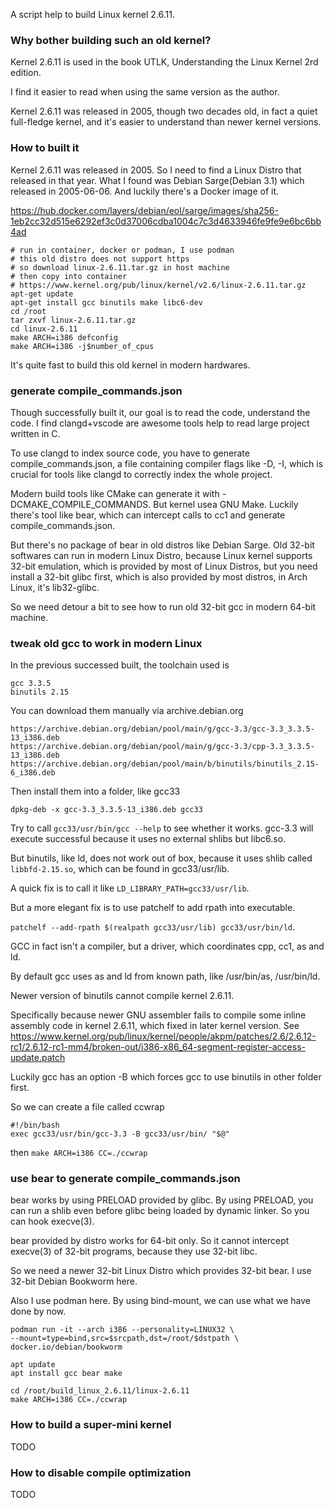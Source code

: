 A script help to build Linux kernel 2.6.11.

### Why bother building such an old kernel?

Kernel 2.6.11 is used in the book UTLK, Understanding the Linux Kernel 2rd edition. 

I find it easier to read when using the same version as the author.

Kernel 2.6.11 was released in 2005, though two decades old,
in fact a quiet full-fledge kernel, and it's easier to understand
than newer kernel versions.

### How to built it

Kernel 2.6.11 was released in 2005. So I need to find a Linux Distro that released in that year.
What I found was Debian Sarge(Debian 3.1) which released in 2005-06-06. And luckily there's a Docker image of it.

https://hub.docker.com/layers/debian/eol/sarge/images/sha256-1eb2cc32d515e6292ef3c0d37006cdba1004c7c3d4633946fe9fe9e6bc6bb4ad

```
# run in container, docker or podman, I use podman
# this old distro does not support https
# so download linux-2.6.11.tar.gz in host machine
# then copy into container
# https://www.kernel.org/pub/linux/kernel/v2.6/linux-2.6.11.tar.gz
apt-get update
apt-get install gcc binutils make libc6-dev
cd /root
tar zxvf linux-2.6.11.tar.gz
cd linux-2.6.11
make ARCH=i386 defconfig
make ARCH=i386 -j$number_of_cpus
```

It's quite fast to build this old kernel in modern hardwares.

### generate compile_commands.json

Though successfully built it, our goal is to read the code, understand the code.
I find clangd+vscode are awesome tools help to read large project written in C.

To use clangd to index source code, you have to generate compile_commands.json,
a file containing compiler flags like -D, -I, 
which is crucial for tools like clangd to correctly index the whole project.

Modern build tools like CMake can generate it with -DCMAKE_COMPILE_COMMANDS. 
But kernel usea GNU Make. Luckily there's tool like bear,
which can intercept calls to cc1 and generate compile_commands.json.

But there's no package of bear in old distros like Debian Sarge.
Old 32-bit softwares can run in modern Linux Distro, 
because Linux kernel supports 32-bit emulation, which is provided by most of Linux Distros, 
but you need install a 32-bit glibc first, which is also provided by most distros, 
in Arch Linux, it's lib32-glibc.

So we need detour a bit to see how to run old 32-bit gcc in modern
64-bit machine.

### tweak old gcc to work in modern Linux

In the previous successed built, the toolchain used is
```
gcc 3.3.5
binutils 2.15
```

You can download them manually via archive.debian.org

```
https://archive.debian.org/debian/pool/main/g/gcc-3.3/gcc-3.3_3.3.5-13_i386.deb
https://archive.debian.org/debian/pool/main/g/gcc-3.3/cpp-3.3_3.3.5-13_i386.deb
https://archive.debian.org/debian/pool/main/b/binutils/binutils_2.15-6_i386.deb
```

Then install them into a folder, like gcc33

```
dpkg-deb -x gcc-3.3_3.3.5-13_i386.deb gcc33
```

Try to call `gcc33/usr/bin/gcc --help` to see whether it works.
gcc-3.3 will execute successful because it uses no external shlibs but
libc6.so.

But binutils, like ld, does not work out of box, because it uses shlib called `libbfd-2.15.so`,
which can be found in gcc33/usr/lib.

A quick fix is to call it like `LD_LIBRARY_PATH=gcc33/usr/lib`.

But a more elegant fix is to use patchelf to add rpath into executable.

`patchelf --add-rpath $(realpath gcc33/usr/lib) gcc33/usr/bin/ld`.

GCC in fact isn't a compiler, but a driver, which coordinates
cpp, cc1, as and ld.

By default gcc uses as and ld from known path, like
/usr/bin/as, /usr/bin/ld.

Newer version of binutils cannot compile kernel 2.6.11.

Specifically because newer GNU assembler fails to compile some inline
assembly code in kernel 2.6.11, which fixed in later kernel version.
See https://www.kernel.org/pub/linux/kernel/people/akpm/patches/2.6/2.6.12-rc1/2.6.12-rc1-mm4/broken-out/i386-x86_64-segment-register-access-update.patch

Luckily gcc has an option -B which forces gcc to use binutils in other
folder first.

So we can create a file called ccwrap

```
#!/bin/bash
exec gcc33/usr/bin/gcc-3.3 -B gcc33/usr/bin/ "$@"
```

then `make ARCH=i386 CC=./ccwrap`

### use bear to generate compile_commands.json

bear works by using PRELOAD provided by glibc.
By using PRELOAD, you can run a shlib even before glibc
being loaded by dynamic linker.
So you can hook execve(3).

bear provided by distro works for 64-bit only.
So it cannot intercept execve(3) of 32-bit programs,
because they use 32-bit libc.

So we need a newer 32-bit Linux Distro which provides
32-bit bear. I use 32-bit Debian Bookworm here.

Also I use podman here. By using bind-mount, we can use
what we have done by now.

```
podman run -it --arch i386 --personality=LINUX32 \
--mount=type=bind,src=$srcpath,dst=/root/$dstpath \
docker.io/debian/bookworm

apt update
apt install gcc bear make

cd /root/build_linux_2.6.11/linux-2.6.11
make ARCH=i386 CC=./ccwrap
```

### How to build a super-mini kernel
TODO

### How to disable compile optimization
TODO